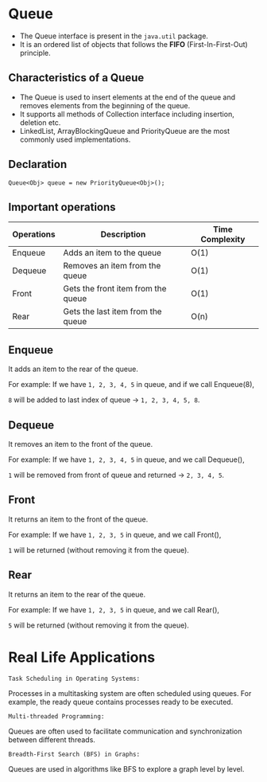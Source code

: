 # Queue
- The Queue interface is present in the `java.util` package.
- It is an ordered list of objects that follows the **FIFO** (First-In-First-Out) principle.

## Characteristics of a Queue
- The Queue is used to insert elements at the end of the queue and removes elements from the beginning of the queue.
- It supports all methods of Collection interface including insertion, deletion etc.
- LinkedList, ArrayBlockingQueue and PriorityQueue are the most commonly used implementations.

## Declaration
`Queue<Obj> queue = new PriorityQueue<Obj>();`

## Important operations

| Operations | Description |Time Complexity
| ----------- | ----------- |-----------
|Enqueue|Adds an item to the queue|O(1)
|Dequeue|Removes an item from the queue|O(1)
|Front|Gets the front item from the queue|O(1)
|Rear|Gets the last item from the queue|O(n)

## Enqueue
 It adds  an item to the rear of the queue.

 For example: If we have `1, 2, 3, 4, 5` in queue, and if we call Enqueue(8),

`8` will be added to last index of queue -> `1, 2, 3, 4, 5, 8`.
## Dequeue
 
 It removes an item to the front of the queue.
 
 For example: If we have `1, 2, 3, 4, 5` in queue, and we call Dequeue(),

`1` will be removed from front of queue and returned -> `2, 3, 4, 5`.

## Front 
  It returns an item to the front of the queue.

For example: If we have `1, 2, 3, 5` in queue, and we call Front(),

`1` will be returned (without removing it from the queue).

## Rear
  It returns an item to the rear of the queue.
  
  For example: If we have `1, 2, 3, 5` in queue, and we call Rear(),

`5` will be returned (without removing it from the queue).

# Real Life Applications
`Task Scheduling in Operating Systems:`

Processes in a multitasking system are often scheduled using queues. For example, the ready queue contains processes ready to be executed.

`Multi-threaded Programming:`

Queues are often used to facilitate communication and synchronization between different threads.

`Breadth-First Search (BFS) in Graphs:`

Queues are used in algorithms like BFS to explore a graph level by level.



